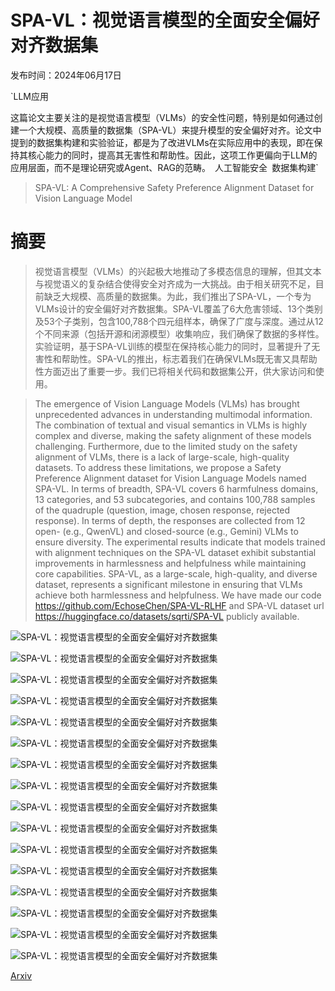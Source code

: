 # SPA-VL：视觉语言模型的全面安全偏好对齐数据集

发布时间：2024年06月17日

`LLM应用

这篇论文主要关注的是视觉语言模型（VLMs）的安全性问题，特别是如何通过创建一个大规模、高质量的数据集（SPA-VL）来提升模型的安全偏好对齐。论文中提到的数据集构建和实验验证，都是为了改进VLMs在实际应用中的表现，即在保持其核心能力的同时，提高其无害性和帮助性。因此，这项工作更偏向于LLM的应用层面，而不是理论研究或Agent、RAG的范畴。` `人工智能安全` `数据集构建`

> SPA-VL: A Comprehensive Safety Preference Alignment Dataset for Vision Language Model

# 摘要

> 视觉语言模型（VLMs）的兴起极大地推动了多模态信息的理解，但其文本与视觉语义的复杂结合使得安全对齐成为一大挑战。由于相关研究不足，目前缺乏大规模、高质量的数据集。为此，我们推出了SPA-VL，一个专为VLMs设计的安全偏好对齐数据集。SPA-VL覆盖了6大危害领域、13个类别及53个子类别，包含100,788个四元组样本，确保了广度与深度。通过从12个不同来源（包括开源和闭源模型）收集响应，我们确保了数据的多样性。实验证明，基于SPA-VL训练的模型在保持核心能力的同时，显著提升了无害性和帮助性。SPA-VL的推出，标志着我们在确保VLMs既无害又具帮助性方面迈出了重要一步。我们已将相关代码和数据集公开，供大家访问和使用。

> The emergence of Vision Language Models (VLMs) has brought unprecedented advances in understanding multimodal information. The combination of textual and visual semantics in VLMs is highly complex and diverse, making the safety alignment of these models challenging. Furthermore, due to the limited study on the safety alignment of VLMs, there is a lack of large-scale, high-quality datasets. To address these limitations, we propose a Safety Preference Alignment dataset for Vision Language Models named SPA-VL. In terms of breadth, SPA-VL covers 6 harmfulness domains, 13 categories, and 53 subcategories, and contains 100,788 samples of the quadruple (question, image, chosen response, rejected response). In terms of depth, the responses are collected from 12 open- (e.g., QwenVL) and closed-source (e.g., Gemini) VLMs to ensure diversity. The experimental results indicate that models trained with alignment techniques on the SPA-VL dataset exhibit substantial improvements in harmlessness and helpfulness while maintaining core capabilities. SPA-VL, as a large-scale, high-quality, and diverse dataset, represents a significant milestone in ensuring that VLMs achieve both harmlessness and helpfulness. We have made our code https://github.com/EchoseChen/SPA-VL-RLHF and SPA-VL dataset url https://huggingface.co/datasets/sqrti/SPA-VL publicly available.

![SPA-VL：视觉语言模型的全面安全偏好对齐数据集](../../../paper_images/2406.12030/x1.png)

![SPA-VL：视觉语言模型的全面安全偏好对齐数据集](../../../paper_images/2406.12030/x2.png)

![SPA-VL：视觉语言模型的全面安全偏好对齐数据集](../../../paper_images/2406.12030/x3.png)

![SPA-VL：视觉语言模型的全面安全偏好对齐数据集](../../../paper_images/2406.12030/x4.png)

![SPA-VL：视觉语言模型的全面安全偏好对齐数据集](../../../paper_images/2406.12030/x5.png)

![SPA-VL：视觉语言模型的全面安全偏好对齐数据集](../../../paper_images/2406.12030/x6.png)

![SPA-VL：视觉语言模型的全面安全偏好对齐数据集](../../../paper_images/2406.12030/x7.png)

![SPA-VL：视觉语言模型的全面安全偏好对齐数据集](../../../paper_images/2406.12030/x8.png)

![SPA-VL：视觉语言模型的全面安全偏好对齐数据集](../../../paper_images/2406.12030/x9.png)

![SPA-VL：视觉语言模型的全面安全偏好对齐数据集](../../../paper_images/2406.12030/x10.png)

![SPA-VL：视觉语言模型的全面安全偏好对齐数据集](../../../paper_images/2406.12030/x11.png)

![SPA-VL：视觉语言模型的全面安全偏好对齐数据集](../../../paper_images/2406.12030/x12.png)

![SPA-VL：视觉语言模型的全面安全偏好对齐数据集](../../../paper_images/2406.12030/x13.png)

![SPA-VL：视觉语言模型的全面安全偏好对齐数据集](../../../paper_images/2406.12030/x14.png)

![SPA-VL：视觉语言模型的全面安全偏好对齐数据集](../../../paper_images/2406.12030/x15.png)

![SPA-VL：视觉语言模型的全面安全偏好对齐数据集](../../../paper_images/2406.12030/x16.png)

[Arxiv](https://arxiv.org/abs/2406.12030)